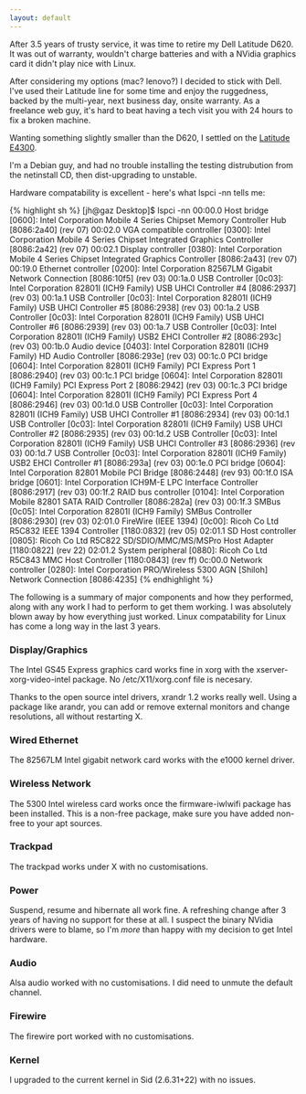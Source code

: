 ```yaml
---
layout: default
---
```

After 3.5 years of trusty service, it was time to retire my Dell Latitude D620.
It was out of warranty, wouldn't charge batteries and with a NVidia graphics
card it didn't play nice with Linux.

After considering my options (mac? lenovo?) I decided to stick with Dell. I've
used their Latitude line for some time and enjoy the ruggedness, backed by the
multi-year, next business day, onsite warranty. As a freelance web guy, it's
hard to beat having a tech visit you with 24 hours to fix a broken machine.

Wanting something slightly smaller than the D620, I settled on the [Latitude
E4300](http://www1.ap.dell.com/au/en/business/notebooks/laptop_latitude_e4300/pd.aspx?refid=laptop_latitude_e4300&s=bsd&cs=aubsd1).

I'm a Debian guy, and had no trouble installing the testing distrubution from
the netinstall CD, then dist-upgrading to unstable.

Hardware compatability is excellent - here's what lspci -nn tells me:

{% highlight sh %}
    [jh@gaz Desktop]$ lspci -nn
    00:00.0 Host bridge [0600]: Intel Corporation Mobile 4 Series Chipset Memory Controller Hub [8086:2a40] (rev 07)
    00:02.0 VGA compatible controller [0300]: Intel Corporation Mobile 4 Series Chipset Integrated Graphics Controller [8086:2a42] (rev 07)
    00:02.1 Display controller [0380]: Intel Corporation Mobile 4 Series Chipset Integrated Graphics Controller [8086:2a43] (rev 07)
    00:19.0 Ethernet controller [0200]: Intel Corporation 82567LM Gigabit Network Connection [8086:10f5] (rev 03)
    00:1a.0 USB Controller [0c03]: Intel Corporation 82801I (ICH9 Family) USB UHCI Controller #4 [8086:2937] (rev 03)
    00:1a.1 USB Controller [0c03]: Intel Corporation 82801I (ICH9 Family) USB UHCI Controller #5 [8086:2938] (rev 03)
    00:1a.2 USB Controller [0c03]: Intel Corporation 82801I (ICH9 Family) USB UHCI Controller #6 [8086:2939] (rev 03)
    00:1a.7 USB Controller [0c03]: Intel Corporation 82801I (ICH9 Family) USB2 EHCI Controller #2 [8086:293c] (rev 03)
    00:1b.0 Audio device [0403]: Intel Corporation 82801I (ICH9 Family) HD Audio Controller [8086:293e] (rev 03)
    00:1c.0 PCI bridge [0604]: Intel Corporation 82801I (ICH9 Family) PCI Express Port 1 [8086:2940] (rev 03)
    00:1c.1 PCI bridge [0604]: Intel Corporation 82801I (ICH9 Family) PCI Express Port 2 [8086:2942] (rev 03)
    00:1c.3 PCI bridge [0604]: Intel Corporation 82801I (ICH9 Family) PCI Express Port 4 [8086:2946] (rev 03)
    00:1d.0 USB Controller [0c03]: Intel Corporation 82801I (ICH9 Family) USB UHCI Controller #1 [8086:2934] (rev 03)
    00:1d.1 USB Controller [0c03]: Intel Corporation 82801I (ICH9 Family) USB UHCI Controller #2 [8086:2935] (rev 03)
    00:1d.2 USB Controller [0c03]: Intel Corporation 82801I (ICH9 Family) USB UHCI Controller #3 [8086:2936] (rev 03)
    00:1d.7 USB Controller [0c03]: Intel Corporation 82801I (ICH9 Family) USB2 EHCI Controller #1 [8086:293a] (rev 03)
    00:1e.0 PCI bridge [0604]: Intel Corporation 82801 Mobile PCI Bridge [8086:2448] (rev 93)
    00:1f.0 ISA bridge [0601]: Intel Corporation ICH9M-E LPC Interface Controller [8086:2917] (rev 03)
    00:1f.2 RAID bus controller [0104]: Intel Corporation Mobile 82801 SATA RAID Controller [8086:282a] (rev 03)
    00:1f.3 SMBus [0c05]: Intel Corporation 82801I (ICH9 Family) SMBus Controller [8086:2930] (rev 03)
    02:01.0 FireWire (IEEE 1394) [0c00]: Ricoh Co Ltd R5C832 IEEE 1394 Controller [1180:0832] (rev 05)
    02:01.1 SD Host controller [0805]: Ricoh Co Ltd R5C822 SD/SDIO/MMC/MS/MSPro Host Adapter [1180:0822] (rev 22)
    02:01.2 System peripheral [0880]: Ricoh Co Ltd R5C843 MMC Host Controller [1180:0843] (rev ff)
    0c:00.0 Network controller [0280]: Intel Corporation PRO/Wireless 5300 AGN [Shiloh] Network Connection [8086:4235]
{% endhighlight %}

The following is a summary of major components and how they performed, along
with any work I had to perform to get them working. I was absolutely blown away
by how everything just worked. Linux compatability for Linux has come a long
way in the last 3 years.

### Display/Graphics

The Intel GS45 Express graphics card works fine in xorg with the
xserver-xorg-video-intel package. No /etc/X11/xorg.conf file is necesary.

Thanks to the open source intel drivers, xrandr 1.2 works really well.
Using a package like arandr, you can add or remove external monitors and change
resolutions, all without restarting X.

### Wired Ethernet

The 82567LM Intel gigabit network card works with the e1000 kernel driver.

### Wireless Network

The 5300 Intel wireless card works once the firmware-iwlwifi package has been installed.
This is a non-free package, make sure you have added non-free to your apt sources.

### Trackpad

The trackpad works under X with no customisations.

### Power

Suspend, resume and hibernate all work fine. A refreshing change after 3 years
of having no support for these at all. I suspect the binary NVidia drivers were
to blame, so I'm *more* than happy with my decision to get Intel hardware.

### Audio

Alsa audio worked with no customisations. I did need to unmute the default
channel.

### Firewire

The firewire port worked with no customisations.

### Kernel

I upgraded to the current kernel in Sid (2.6.31+22) with no issues.
